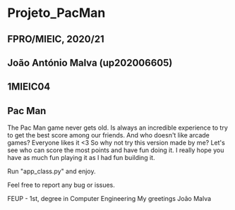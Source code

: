 # Projeto_PacMan
## FPRO/MIEIC, 2020/21
## João António Malva (up202006605)
## 1MIEIC04

## Pac Man
  The Pac Man game never gets old. 
  Is always an incredible experience to try to get the best score among our friends. 
  And who doesn't like arcade games? Everyone likes it <3
  So why not try this version made by me? Let's see who can score the most points and have fun doing it.
  I really hope you have as much fun playing it as I had fun building it.
  
  Run "app_class.py" and enjoy.
  
  Feel free to report any bug or issues.
  
FEUP - 1st, degree in Computer Engineering 
My greetings
João Malva
